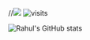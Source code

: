 //[![](https://visitcount.itsvg.in/api?id=rahulhingve&label=Profile%20Views&pretty=false)](https://rahulhingve.vercel.app/)
![visits](https://visit-counter.vercel.app/counter.png?page=https%3A%2F%2Fgithub.com%2Frahulhingve&s=40&c=ffd500&bg=00000000&no=4&ff=alien&tb=&ta=)


![Rahul's GitHub stats](https://github-readme-stats.vercel.app/api?username=rahulhingve&show_icons=true&theme=tokyonight)
